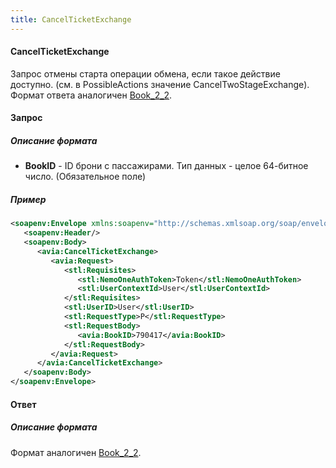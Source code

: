 ```yaml
---
title: CancelTicketExchange
---
```


#### CancelTicketExchange
Запрос отмены старта операции обмена, если такое действие доступно. (см. в PossibleActions значение CancelTwoStageExchange). Формат ответа аналогичен [Book_2_2](/avia/request/bookflight).

#### Запрос

##### Описание формата

-   **BookID** - ID брони с пассажирами. Тип данных - целое 64-битное число. (Обязательное поле)

##### Пример

```xml
<soapenv:Envelope xmlns:soapenv="http://schemas.xmlsoap.org/soap/envelope/" xmlns:avia="http://nemo-ibe.com/Avia" xmlns:stl="http://nemo-ibe.com/STL">
   <soapenv:Header/>
   <soapenv:Body>
      <avia:CancelTicketExchange>
         <avia:Request>
            <stl:Requisites>
               <stl:NemoOneAuthToken>Token</stl:NemoOneAuthToken>
               <stl:UserContextId>User</stl:UserContextId>
            </stl:Requisites>
            <stl:UserID>User</stl:UserID>
            <stl:RequestType>P</stl:RequestType>
            <stl:RequestBody>
               <avia:BookID>790417</avia:BookID>
            </stl:RequestBody>
         </avia:Request>
      </avia:CancelTicketExchange>
   </soapenv:Body>
</soapenv:Envelope>

```

#### Ответ

##### Описание формата
Формат аналогичен [Book_2_2](/avia/request/bookflight). 